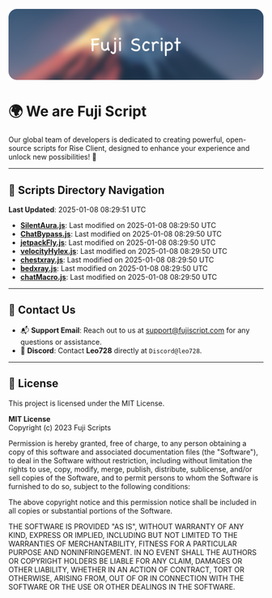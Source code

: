 ![Banner](.github/b.webp)

# 🌍 **We are Fuji Script**

Our global team of developers is dedicated to creating powerful, open-source scripts for Rise Client, designed to enhance your experience and unlock new possibilities! 🌟

---
<!-- SCRIPTS_NAVIGATION_START -->
## 📂 **Scripts Directory Navigation**

**Last Updated**: 2025-01-08 08:29:51 UTC

- **[SilentAura.js](scripts/SilentAura.js)**: Last modified on 2025-01-08 08:29:50 UTC
- **[ChatBypass.js](scripts/ChatBypass.js)**: Last modified on 2025-01-08 08:29:50 UTC
- **[jetpackFly.js](scripts/jetpackFly.js)**: Last modified on 2025-01-08 08:29:50 UTC
- **[velocityHylex.js](scripts/velocityHylex.js)**: Last modified on 2025-01-08 08:29:50 UTC
- **[chestxray.js](scripts/chestxray.js)**: Last modified on 2025-01-08 08:29:50 UTC
- **[bedxray.js](scripts/bedxray.js)**: Last modified on 2025-01-08 08:29:50 UTC
- **[chatMacro.js](scripts/chatMacro.js)**: Last modified on 2025-01-08 08:29:50 UTC

<!-- SCRIPTS_NAVIGATION_END -->

---

## 💬 **Contact Us**  
- 📬 **Support Email**: Reach out to us at [support@fujiscript.com](mailto:support@fujiscript.com) for any questions or assistance.  
- 💬 **Discord**: Contact **Leo728** directly at `Discord@leo728`.

---

## 📜 **License**

This project is licensed under the MIT License.  

**MIT License**  
Copyright (c) 2023 Fuji Scripts  

Permission is hereby granted, free of charge, to any person obtaining a copy of this software and associated documentation files (the "Software"), to deal in the Software without restriction, including without limitation the rights to use, copy, modify, merge, publish, distribute, sublicense, and/or sell copies of the Software, and to permit persons to whom the Software is furnished to do so, subject to the following conditions:  

The above copyright notice and this permission notice shall be included in all copies or substantial portions of the Software.  

THE SOFTWARE IS PROVIDED "AS IS", WITHOUT WARRANTY OF ANY KIND, EXPRESS OR IMPLIED, INCLUDING BUT NOT LIMITED TO THE WARRANTIES OF MERCHANTABILITY, FITNESS FOR A PARTICULAR PURPOSE AND NONINFRINGEMENT. IN NO EVENT SHALL THE AUTHORS OR COPYRIGHT HOLDERS BE LIABLE FOR ANY CLAIM, DAMAGES OR OTHER LIABILITY, WHETHER IN AN ACTION OF CONTRACT, TORT OR OTHERWISE, ARISING FROM, OUT OF OR IN CONNECTION WITH THE SOFTWARE OR THE USE OR OTHER DEALINGS IN THE SOFTWARE.  
